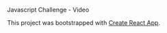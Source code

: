 Javascript Challenge - Video

This project was bootstrapped with [Create React App](https://github.com/facebookincubator/create-react-app).


